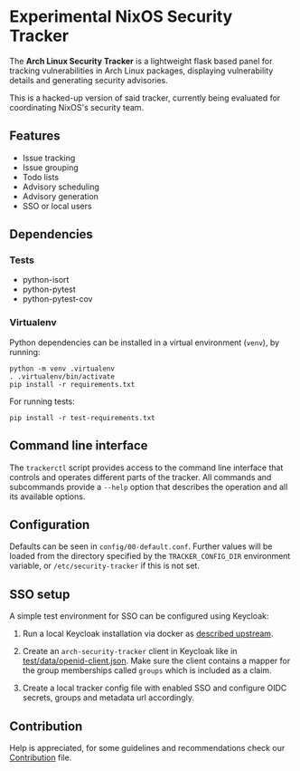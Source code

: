 # Experimental NixOS Security Tracker

The **Arch Linux Security Tracker** is a lightweight flask based panel
for tracking vulnerabilities in Arch Linux packages, displaying
vulnerability details and generating security advisories.

This is a hacked-up version of said tracker, currently being evaluated
for coordinating NixOS's security team.

## Features

* Issue tracking
* Issue grouping
* Todo lists
* Advisory scheduling
* Advisory generation
* SSO or local users

## Dependencies

### Tests

* python-isort
* python-pytest
* python-pytest-cov

### Virtualenv

Python dependencies can be installed in a virtual environment (`venv`), by running:

```
python -m venv .virtualenv
. .virtualenv/bin/activate
pip install -r requirements.txt
```

For running tests:
```
pip install -r test-requirements.txt
```

## Command line interface

The ```trackerctl``` script provides access to the command line interface
that controls and operates different parts of the tracker. All commands
and subcommands provide a ```--help``` option that describes the operation
and all its available options.

## Configuration

Defaults can be seen in `config/00-default.conf`. Further values will be
loaded from the directory specified by the `TRACKER_CONFIG_DIR`
environment variable, or `/etc/security-tracker` if this is not set.

## SSO setup

A simple test environment for SSO can be configured using Keycloak:

1. Run a local Keycloak installation via docker as [described
   upstream](https://www.keycloak.org/getting-started/getting-started-docker).

2. Create an ```arch-security-tracker``` client in Keycloak like in
   [test/data/openid-client.json](test/data/openid-client.json).
   Make sure the client contains a mapper for the group memberships called
   ```groups``` which is included as a claim.

3. Create a local tracker config file with enabled SSO and configure OIDC
   secrets, groups and metadata url accordingly.

## Contribution

Help is appreciated, for some guidelines and recommendations check our
[Contribution](CONTRIBUTING.md) file.
